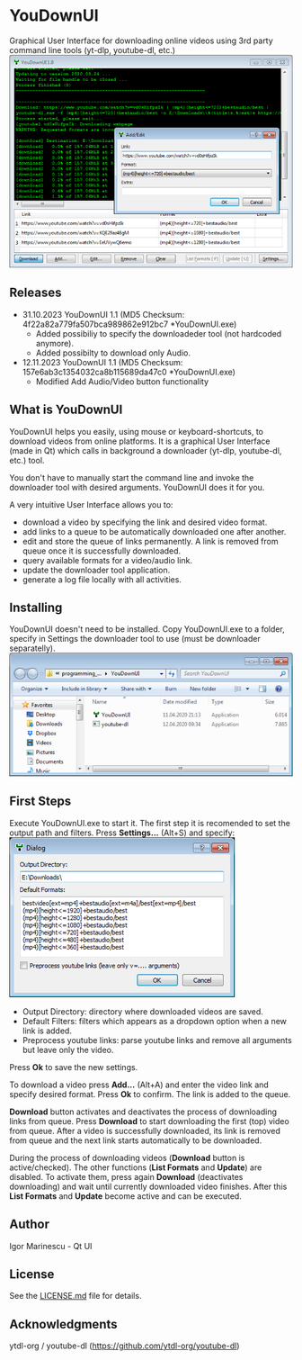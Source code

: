 # YouDownUI
Graphical User Interface for downloading online videos using 3rd party command line tools (yt-dlp, youtube-dl, etc.)
![Alt YouDownUI](/documents/img/screenshot1.png)

## Releases
  - 31.10.2023 YouDownUI 1.1 (MD5 Checksum: 4f22a82a779fa507bca989862e912bc7 *YouDownUI.exe)
	- Added possibiliy to specify the downloadeder tool (not hardcoded anymore).
	- Added possibilty to download only Audio.
  - 12.11.2023 YouDownUI 1.1 (MD5 Checksum: 157e6ab3c1354032ca8b115689da47c0 *YouDownUI.exe)
    - Modified Add Audio/Video button functionality

## What is YouDownUI
YouDownUI helps you easily, using mouse or keyboard-shortcuts, to download videos from online platforms.
It is a graphical User Interface (made in Qt) which calls in background a downloader (yt-dlp, youtube-dl, etc.) tool.

You don't have to manually start the command line and invoke the downloader tool with desired arguments. 
YouDownUI does it for you.

A very intuitive User Interface allows you to:
  * download a video by specifying the link and desired video format.
  * add links to a queue to be automatically downloaded one after another.
  * edit and store the queue of links permanently. A link is removed from queue once it is successfully downloaded. 
  * query available formats for a video/audio link.
  * update the downloader tool application.
  * generate a log file locally with all activities.

## Installing
YouDownUI doesn't need to be installed.
Copy YouDownUI.exe to a folder, specify in Settings the downloader tool to use (must be downloader separatelly).
![Alt YouDownUI](/documents/img/screenshot2.png)

## First Steps
Execute YouDownUI.exe to start it.
The first step it is recomended to set the output path and filters. Press **Settings...** (Alt+S) and specify:
![Alt YouDownUI](/documents/img/screenshot3.png)
  * Output Directory: directory where downloaded videos are saved.
  * Default Filters: filters which appears as a dropdown option when a new link is added.
  * Preprocess youtube links: parse youtube links and remove all arguments but leave only the video.  
  
Press **Ok** to save the new settings.

To download a video press **Add...** (Alt+A) and enter the video link and specify desired format.
Press **Ok** to confirm. The link is added to the queue.

**Download** button activates and deactivates the process of downloading links from queue.
Press **Download** to start downloading the first (top) video from queue.
After a video is successfully downloaded, its link is removed from queue and the next link starts automatically to be downloaded.

During the process of downloading videos (**Download** button is active/checked). The other functions (**List Formats** and **Update**) are disabled.
To activate them, press again **Download** (deactivates downloading) and wait until currently downloaded video finishes.
After this **List Formats** and **Update** become active and can be executed.

## Author

Igor Marinescu - Qt UI

## License

See the [LICENSE.md](LICENSE.md) file for details.

## Acknowledgments

ytdl-org / youtube-dl  (https://github.com/ytdl-org/youtube-dl)
